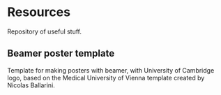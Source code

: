 # Resources

Repository of useful stuff.


## Beamer poster template

Template for making posters with beamer, with University of Cambridge logo, based on the Medical University of Vienna template created by Nicolas Ballarini.

